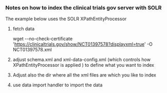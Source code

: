 

### Notes on how to index the clinical trials gov server with SOLR 

The example below uses the SOLR XPathEntityProcessor 

1) fetch data 

    wget --no-check-certificate 'https://clinicaltrials.gov/show/NCT01397578?displayxml=true' -O NCT01397578.xml 

2) adjust schema.xml and xml-data-config.xml (which controls how XPathEntityProcessor is applied ) to 
  define what you want to index 

3) Adjust also the dir where all the xml files are which you like to index 

4) use data import handler to import  the data 



